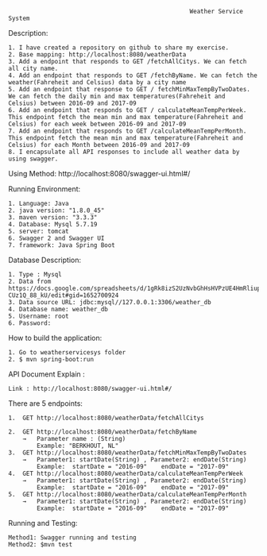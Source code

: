                                                        Weather Service System

Description:

    1. I have created a repository on github to share my exercise.
    2. Base mapping: http://localhost:8080/weatherData
    3. Add a endpoint that responds to GET /fetchAllCitys. We can fetch all city name.
    4. Add an endpoint that responds to GET /fetchByName. We can fetch the weather(Fahreheit and Celsius) data by a city name
    5. Add an endpoint that response to GET / fetchMinMaxTempByTwoDates. We can fetch the daily min and max temperatures(Fahreheit and    Celsius) between 2016-09 and 2017-09
    6. Add an endpoint that responds to GET / calculateMeanTempPerWeek. This endpoint fetch the mean min and max temperature(Fahreheit and Celsius) for each week between 2016-09 and 2017-09
    7. Add an endpoint that responds to GET /calculateMeanTempPerMonth. This endpoint fetch the mean min and max temperature(Fahreheit and Celsius) for each Month between 2016-09 and 2017-09
    8. I encapsulate all API responses to include all weather data by using swagger.
Using Method: http://localhost:8080/swagger-ui.html#/    

Running Environment:

    1. Language: Java
    2. java version: "1.8.0_45"
    3. maven version: "3.3.3"
    4. Database: Mysql 5.7.19
    5. server: tomcat
    6. Swagger 2 and Swagger UI
    7. framework: Java Spring Boot

Database Description: 

    1. Type : Mysql
    2. Data from https://docs.google.com/spreadsheets/d/1gRk8izS2UzNvbGhHsHVPzUE4HmRliup-CUz1Q_88_kU/edit#gid=1652700924
    3. Data source URL: jdbc:mysql//127.0.0.1:3306/weather_db
    4. Database name: weather_db
    5. Username: root
    6. Password:

How to build the application: 

    1. Go to weatherservicesys folder
    2. $ mvn spring-boot:run

API Document Explain : 

    Link : http://localhost:8080/swagger-ui.html#/

There are 5 endpoints:	

    1.	GET http://localhost:8080/weatherData/fetchAllCitys

    2.	GET http://localhost:8080/weatherData/fetchByName
        →   Parameter name : (String)   
            Example: "BERKHOUT, NL"
    3.	GET http://localhost:8080/weatherData/fetchMinMaxTempByTwoDates
        →   Parameter1: startDate(String) , Parameter2: endDate(String)
            Example:  startDate = "2016-09"    endDate = "2017-09"
    4.	GET http://localhost:8080/weatherData/calculateMeanTempPerWeek
        →   Parameter1: startDate(String) , Parameter2: endDate(String)
            Example:  startDate = "2016-09"    endDate = "2017-09"
    5.	GET http://localhost:8080/weatherData/calculateMeanTempPerMonth
        →   Parameter1: startDate(String) , Parameter2: endDate(String)
            Example:  startDate = "2016-09"    endDate = "2017-09"
          
Running and Testing:

    Method1: Swagger running and testing 
    Method2: $mvn test
